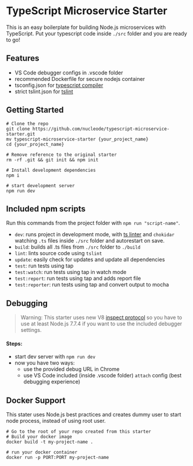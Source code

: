 # TypeScript Microservice Starter

This is an easy boilerplate for building Node.js microservices with TypeScript. Put your typescript code inside `./src` folder and you are ready to go!

## Features

* VS Code debugger configs in .vscode folder
* recommended Dockerfile for secure nodejs container
* tsconfig.json for [typescript compiler](https://www.typescriptlang.org/docs/handbook/tsconfig-json.html)
* strict tslint.json for [tslint](https://palantir.github.io/tslint/)

## Getting Started

```
# Clone the repo
git clone https://github.com/nucleode/typescript-microservice-starter.git
mv typescript-microservice-starter {your_project_name}
cd {your_project_name}

# Remove reference to the original starter
rm -rf .git && git init && npm init

# Install development dependencies
npm i

# start development server
npm run dev
```

## Included npm scripts

Run this commands from the project folder with `npm run "script-name"`.
* `dev`: runs project in development mode, with [ts linter](https://palantir.github.io/tslint/) and `chokidar` watching `.ts` files inside `./src` folder and autorestart on save.
* `build`: builds all .ts files from `./src` folder to `./build`
* `lint`: lints source code using `tslint`
* `update`: easily check for updates and update all dependencies
* `test`: run tests using tap
* `test:watch`: run tests using tap in watch mode
* `test:report`: run tests using tap and adds report file
* `test:reporter`: run tests using tap and convert output to mocha

## Debugging
> Warning: This starter uses new V8 [inspect protocol](https://nodejs.org/api/debugger.html) so you have to use at least Node.js 7.7.4 if you want to use the included debugger settings.

#### Steps:
* start dev server with `npm run dev`
* now you have two ways:
  * use the provided debug URL in Chrome
  * use VS Code included (inside .vscode folder) `attach` config (best debugging experience)

## Docker Support

This stater uses Node.js best practices and creates dummy user to start node process, instead of using root user.

```
# Go to the root of your repo created from this starter
# Build your docker image
docker build -t my-project-name .

# run your docker container
docker run -p PORT:PORT my-project-name
```
